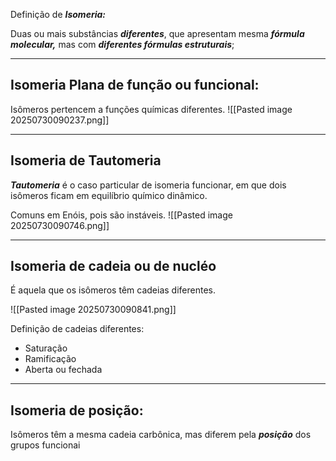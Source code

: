 Definição de ***Isomeria:***

Duas ou mais substâncias ***diferentes***, que apresentam mesma ***fórmula molecular,*** mas com ***diferentes fórmulas estruturais***;

---
## Isomeria Plana de função ou funcional: 

Isômeros pertencem a funções químicas diferentes.
![[Pasted image 20250730090237.png]]

---
## Isomeria de Tautomeria

***Tautomeria*** é o caso particular de isomeria funcionar, em que dois isômeros ficam em equilíbrio químico dinâmico. 

Comuns em Enóis, pois são instáveis. ![[Pasted image 20250730090746.png]]

---

## Isomeria de cadeia ou de nucléo

É aquela que os isômeros têm cadeias diferentes.

![[Pasted image 20250730090841.png]]

Definição de cadeias diferentes:
- Saturação
- Ramificação
- Aberta ou fechada

---
## Isomeria de posição:

Isômeros têm a mesma cadeia carbônica, mas diferem pela ***posição*** dos grupos funcionai 